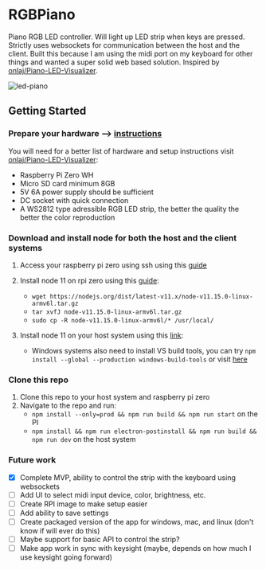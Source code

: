 # RGBPiano

Piano RGB LED controller. Will light up LED strip when keys are pressed. Strictly uses websockets for communication between the host and the client. Built this because I am using the midi port on my keyboard for other things and wanted a super solid web based solution. Inspired by [onlaj/Piano-LED-Visualizer](https://github.com/onlaj/Piano-LED-Visualizer).

![led-piano](https://github.com/ozturkkl/RGBPiano/assets/51798197/996cd7ff-adf1-42fd-bbfb-e13fc2055af6)

## Getting Started

### Prepare your hardware --> [instructions](https://tutorials-raspberrypi.com/connect-control-raspberry-pi-ws2812-rgb-led-strips/)

You will need for a better list of hardware and setup instructions visit [onlaj/Piano-LED-Visualizer](https://github.com/onlaj/Piano-LED-Visualizer):

- Raspberry Pi Zero WH
- Micro SD card minimum 8GB
- 5V 6A power supply should be sufficient
- DC socket with quick connection
- A WS2812 type adressible RGB LED strip, the better the quality the better the color reproduction

### Download and install node for both the host and the client systems

1. Access your raspberry pi zero using ssh using this [guide](https://medium.com/@nikosmouroutis/how-to-setup-your-raspberry-pi-and-connect-to-it-through-ssh-and-your-local-wifi-ac53d3839be9)

2. Install node 11 on rpi zero using this [guide](https://hassancorrigan.com/blog/install-nodejs-on-a-raspberry-pi-zero/):

   - `wget https://nodejs.org/dist/latest-v11.x/node-v11.15.0-linux-armv6l.tar.gz`
   - `tar xvfJ node-v11.15.0-linux-armv6l.tar.gz`
   - `sudo cp -R node-v11.15.0-linux-armv6l/* /usr/local/`

3. Install node 11 on your host system using this [link](https://nodejs.org/en/download):
   - Windows systems also need to install VS build tools, you can try `npm install --global --production windows-build-tools` or visit [here](https://visualstudio.microsoft.com/downloads/?q=build+tools)

### Clone this repo

1. Clone this repo to your host system and raspberry pi zero
2. Navigate to the repo and run: 
   - `npm install --only=prod && npm run build && npm run start` on the PI
   - `npm install && npm run electron-postinstall && npm run build && npm run dev` on the host system

### Future work

- [x] Complete MVP, ability to control the strip with the keyboard using websockets
- [ ] Add UI to select midi input device, color, brightness, etc.
- [ ] Create RPI image to make setup easier
- [ ] Add ability to save settings
- [ ] Create packaged version of the app for windows, mac, and linux (don't know if will ever do this)
- [ ] Maybe support for basic API to control the strip?
- [ ] Make app work in sync with keysight (maybe, depends on how much I use keysight going forward)
